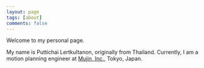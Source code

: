 ```yaml
---
layout: page
tags: [about]
comments: false
---
```


Welcome to my personal page.

My name is Puttichai Lertkultanon, originally from
Thailand. Currently, I am a motion planning engineer at [Mujin,
Inc.](http://www.mujin.co.jp/en), Tokyo, Japan.
